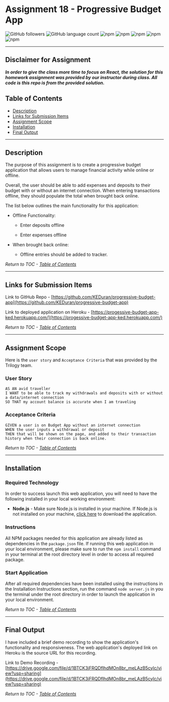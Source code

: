 # Assignment 18 - Progressive Budget App

![GitHub followers](https://img.shields.io/github/followers/KEDuran?logo=GitHub&style=flat)
![GitHub language count](https://img.shields.io/github/languages/count/KEDuran/employee_directory?color=orange&logo=GitHub&style=flat)
![npm](https://img.shields.io/npm/v/express?color=purple&label=express&logo=NPM&style=flat)
![npm](https://img.shields.io/npm/v/mongoose?color=red&label=mongoose&logo=NPM&style=flat)
![npm](https://img.shields.io/npm/v/morgan?color=light&label=morgan&logo=NPM&style=flat)
![npm](https://img.shields.io/npm/v/compression?color=yellow&label=compression&logo=NPM&style=flat)
![npm](https://img.shields.io/npm/v/lite-server?color=lightblue&label=lite-server&logo=NPM&style=flat)


---

## Disclaimer for Assignment

**_In order to give the class more time to focus on React, the solution for this homework assignment was provided by our instructor during class. All code is this repo is from the provided solution._**

## Table of Contents

- [Description](#description)
- [Links for Submission Items](#links-for-submission-items)
- [Assignment Scope](#assignment-scope)
- [Installation](#installation)
- [Final Output](#final-output)

---

## Description

The purpose of this assignment is to create a progressive budget application that allows users to manage financial activity while online or offline.

Overall, the user should be able to add expenses and deposits to their budget with or without an internet connection. When entering transactions offline, they should populate the total when brought back online.

The list below outlines the main functionality for this application:

- Offline Functionality:

  - Enter deposits offline

  - Enter expenses offline

- When brought back online:

  - Offline entries should be added to tracker.

_Return to TOC - [Table of Contents](#table-of-contents)_

---

## Links for Submission Items

Link to GitHub Repo - [https://github.com/KEDuran/progressive-budget-app](https://github.com/KEDuran/progressive-budget-app)

Link to deployed application on Heroku - [https://progessive-budget-app-ked.herokuapp.com/](https://progessive-budget-app-ked.herokuapp.com/)

_Return to TOC - [Table of Contents](#table-of-contents)_

---

## Assignment Scope

Here is the `user story` and `Acceptance Criteria` that was provided by the Trilogy team.

### User Story

```
AS AN avid traveller
I WANT to be able to track my withdrawals and deposits with or without a data/internet connection
SO THAT my account balance is accurate when I am traveling
```

### Acceptance Criteria

```
GIVEN a user is on Budget App without an internet connection
WHEN the user inputs a withdrawal or deposit
THEN that will be shown on the page, and added to their transaction history when their connection is back online.
```

_Return to TOC - [Table of Contents](#table-of-contents)_

---

## Installation

### Required Technology

In order to success launch this web application, you will need to have the following installed in your local working environment:

- **Node.js** - Make sure Node.js is installed in your machine. If Node.js is not installed on your machine, [click here](https://nodejs.org/en/) to download the application.

### Instructions

All NPM packages needed for this application are already listed as dependencies in the `package.json` file. If running this web application in your local environment, please make sure to run the `npm install` command in your terminal at the root directory level in order to access all required package.

### Start Application

After all required dependencies have been installed using the instructions in the Installation Instructions section, run the command `node server.js` in you the terminal under the root directory in order to launch the application in your local environment.

_Return to TOC - [Table of Contents](#table-of-contents)_

---

## Final Output

I have included a brief demo recording to show the application's functionality and responsiveness. The web application's deployed link on Heroku is the source URL for this recording.

Link to Demo Recording - [https://drive.google.com/file/d/1BTCK3jFRQDflhdMOn8br_meLAzB5cylc/view?usp=sharing](https://drive.google.com/file/d/1BTCK3jFRQDflhdMOn8br_meLAzB5cylc/view?usp=sharing)

_Return to TOC - [Table of Contents](#table-of-contents)_
